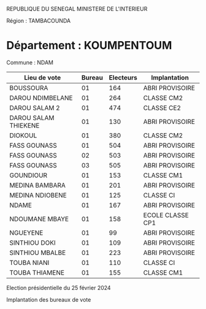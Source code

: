 REPUBLIQUE DU SENEGAL MINISTERE DE L'INTERIEUR

Région : TAMBACOUNDA

Département : KOUMPENTOUM
===

Commune : NDAM

| Lieu de vote | Bureau | Electeurs | Implantation |
| - | - | - | - |
| BOUSSOURA | 01 | 164 | ABRI PROVISOIRE |
| DAROU NDIMBELANE | 01 | 264 | CLASSE CM2 |
| DAROU SALAM 2 | 01 | 474 | CLASSE CE2 |
| DAROU SALAM THIEKENE | 01 | 130 | ABRI PROVISOIRE |
| DIOKOUL | 01 | 380 | CLASSE CM2 |
| FASS GOUNASS | 01 | 504 | ABRI PROVISOIRE |
| FASS GOUNASS | 02 | 503 | ABRI PROVISOIRE |
| FASS GOUNASS | 03 | 505 | ABRI PROVISOIRE |
| GOUNDIOUR | 01 | 153 | CLASSE CM1 |
| MEDINA BAMBARA | 01 | 201 | ABRI PROVISOIRE |
| MEDINA NDIOBENE | 01 | 125 | CLASSE CI |
| NDAME | 01 | 167 | ABRI PROVISOIRE |
| NDOUMANE MBAYE | 01 | 158 | ECOLE CLASSE CP1 |
| NGUEYENE | 01 | 99 | ABRI PROVISOIRE |
| SINTHIOU DOKI | 01 | 109 | ABRI PROVISOIRE |
| SINTHIOU MBALBE | 01 | 223 | ABRI PROVISOIRE |
| TOUBA NIANI | 01 | 110 | CLASSE CI |
| TOUBA THIAMENE | 01 | 155 | CLASSE CM1 |

<!-- PageNumber="9/12" -->

Election présidentielle du 25 février 2024

Implantation des bureaux de vote

